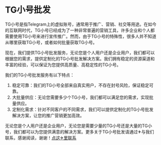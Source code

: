# TG小号批发

TG小号是指Telegram上的虚拟账号，通常用于推广、营销、社交等用途。在如今的互联网时代，TG小号已经成为了一种非常普遍的营销工具，许多企业和个人都需要使用TG小号来进行宣传推广。然而，由于TG小号的特殊性，很多人并不知道从哪里获取TG小号，或者如何批量获取TG小号。

现在，我们提供TG小号批发服务，无论您是个人用户还是企业用户，我们都可以根据您的需求，提供定制化的TG小号批发解决方案。我们拥有稳定的资源渠道和丰富的经验，可以保证为您提供高质量、高稳定性的TG小号。

我们的TG小号批发服务有以下特点：

1. 稳定可靠：我们的TG小号全部来自真实用户，不存在封号风险，保证稳定可靠。
2. 大批量供应：无论您需要多少个TG小号，我们都可以满足您的需求，实现批量供应。
3. 定制化需求：针对不同客户的不同需求，我们可以提供定制化的TG小号批发解决方案，让您的推广营销更加高效。

无论您是个人用户还是企业用户，无论您是需要少量的TG小号还是大量的TG小号，我们都可以为您提供满意的解决方案。更多关于TG小号批发请通过✈与我们联系，感谢阅读，谢谢！[点这✈里联系](https://1.k02.cc)